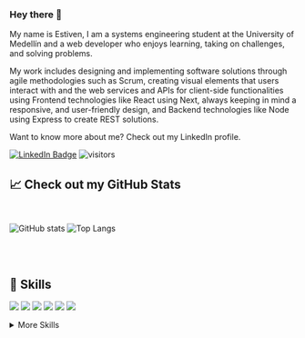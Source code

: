### Hey there 👋  

My name is Estiven, I am a systems engineering student at the University of Medellín and a web developer who enjoys learning, taking on challenges, and solving problems.

My work includes designing and implementing software solutions through agile methodologies such as Scrum, creating visual elements that users interact with and the web services and APIs for client-side functionalities using Frontend technologies like React using Next, always keeping in mind a responsive, and user-friendly design, and Backend technologies like Node using Express to create REST solutions.

Want to know more about me? Check out my LinkedIn profile. 

[![LinkedIn Badge](https://img.shields.io/badge/LinkedIn-Profile-informational?style=flat&logo=linkedin&logoColor=white&color=0D76A8)](https://www.linkedin.com/in/estivencano/) ![visitors](https://visitor-badge.glitch.me/badge?page_id=estivencano&left_color=grey&right_color=indigo)


## &#x1f4c8; Check out my  GitHub Stats  

<br>

![GitHub stats](https://github-readme-stats.vercel.app/api?username=EstivenCano&show_icons=true&theme=gotham)
![Top Langs](https://github-readme-stats.vercel.app/api/top-langs/?username=EstivenCano&layout=compact&theme=gotham&exclude_repo=b-metodos-numericos,metodos_numericos,ml_notebooks,fisica,topicos-algoritmos)



<br>
<br>

## 💼 Skills

![](https://img.shields.io/badge/Code-React-informational?style=flat&logo=react&logoColor=white&color=3578e5)
![](https://img.shields.io/badge/Code-Vue-informational?style=flat&logo=vue&logoColor=white&color=4fc08d)
![](https://img.shields.io/badge/Code-JavaScript-informational?style=flat&logo=JavaScript&logoColor=white&color=CFB91D)
![](https://img.shields.io/badge/Code-MongoDB-informational?style=flat&logo=MongoDB&logoColor=white&color=116149)
![](https://img.shields.io/badge/Code-Node-informational?style=flat&logo=Node.js&logoColor=white&color=116149)
![](https://img.shields.io/badge/Code-Python-informational?style=flat&logo=python&logoColor=white&color=CFB91D)

<details>
<summary>More Skills</summary>

![](https://img.shields.io/badge/Style-CSS-informational?style=flat&logo=css3&logoColor=white&color=4AB197)
![](https://img.shields.io/badge/Style-SASS-informational?style=flat&logo=sass&logoColor=white&color=EF44D5)
![](https://img.shields.io/badge/Tools-Heroku-informational?style=flat&logo=heroku&logoColor=white&color=79589f)
![](https://img.shields.io/badge/Tools-NPM-informational?style=flat&logo=npm&logoColor=white&color=cb3837)
![](https://img.shields.io/badge/Tools-Postman-informational?style=flat&logo=Postman&logoColor=white&color=fd7e14)
![](https://img.shields.io/badge/Tools-GitHub-informational?style=flat&logo=GitHub&logoColor=white&color=4AB197)

</details>

